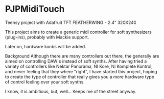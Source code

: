 # PJPMidiTouch
Teensy project with Adafruit TFT FEATHERWING - 2.4" 320X240

This project aims to create a generic midi controller for soft synthesizers (plug-ins), probably with Mackie support. 

Later on, hardware konbs will be added.

Background
Although there are many controllers out there, the generally are aimed on controlling DAW's instead of soft synths. 
After having tried a variaty of controllers like Nektar Panorama, NI Kore, NI Komplete Kontrol, and never feeling 
that they where "right", I have started this project, hoping to create the type of controller that really gives you 
a more hardware type of control feeling over your soft synths.

I know, it is ambitious, but, well... Keeps me of the street anyway.


